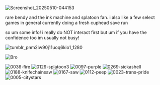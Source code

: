 ![Screenshot_20250510-044153](https://github.com/user-attachments/assets/9270e8a5-1cd3-476d-877b-4adf1135fa87)

 rare bendy and the ink machine and splatoon fan. i also like a few select games in general currently doing a fresh cuphead save run

so um some info! i really do NOT interact first but um if you have the confidence too im usually not busy! 

![tumblr_pnm2lw90j11uoq6kio1_1280](https://github.com/user-attachments/assets/7771ff44-5d25-4b9a-a9fa-c3bc57dd56ad)

![Bro](https://github.com/user-attachments/assets/9855386e-d356-4e80-9b9e-904f6f472a81)

![0036-fire](https://github.com/user-attachments/assets/11ea711f-7e08-4033-b464-4c07b3e0bed0)
![0129-splatoon3](https://github.com/user-attachments/assets/30f95f65-ad2e-4b46-ba0b-39e496dd64fd)
![0097-purple](https://github.com/user-attachments/assets/9d1c975c-f12e-4b7e-89a9-853c8dcde837)
![0269-sickashell](https://github.com/user-attachments/assets/d4fd1f32-2525-4fae-bf8e-7fdcd3e98f6f)
![0188-knifechainsaw](https://github.com/user-attachments/assets/f70cdbe9-0fde-45a9-8f19-04e07430b214)
![0167-saw](https://github.com/user-attachments/assets/f5d911f6-bda7-49b7-9303-0a92e2c7bdd1)
![0112-peep](https://github.com/user-attachments/assets/3c2c6039-3025-414a-8311-875cac0f9320)
![0023-trans-pride](https://github.com/user-attachments/assets/4865930e-d852-4e85-a6ef-f50271a4d93f)
![0005-citystars](https://github.com/user-attachments/assets/fc5d50c0-33f0-4b81-834e-643f9bddf0f5)
⠀⠀ 
⠀⠀⠀⠀

